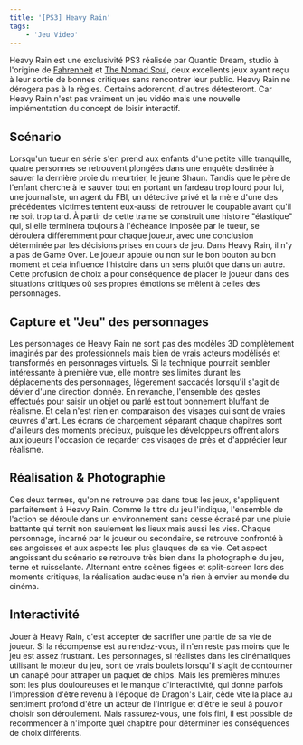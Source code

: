 ```yaml
---
title: '[PS3] Heavy Rain'
tags:
    - 'Jeu Video'
---
```


Heavy Rain est une exclusivité PS3 réalisée par Quantic Dream, studio à
l'origine de
[Fahrenheit](https://fr.wikipedia.org/wiki/Fahrenheit_%28jeu_vid%C3%A9o%29) et
[The Nomad Soul](https://fr.wikipedia.org/wiki/The_Nomad_Soul), deux excellents
jeux ayant reçu à leur sortie de bonnes critiques sans rencontrer leur public.
Heavy Rain ne dérogera pas à la règles. Certains adoreront, d'autres
détesteront. Car Heavy Rain n'est pas vraiment un jeu vidéo mais une nouvelle
implémentation du concept de loisir interactif.

<!-- more -->

## Scénario

Lorsqu'un tueur en série s'en prend aux enfants d'une petite ville tranquille,
quatre personnes se retrouvent plongées dans une enquête destinée à sauver la
dernière proie du meurtrier, le jeune Shaun. Tandis que le père de l'enfant
cherche à le sauver tout en portant un fardeau trop lourd pour lui, une
journaliste, un agent du FBI, un détective privé et la mère d'une des
précédentes victimes tentent eux-aussi de retrouver le coupable avant qu'il ne
soit trop tard. À partir de cette trame se construit une histoire "élastique"
qui, si elle terminera toujours à l'échéance imposée par le tueur, se déroulera
différemment pour chaque joueur, avec une conclusion déterminée par les
décisions prises en cours de jeu. Dans Heavy Rain, il n'y a pas de Game Over. Le
joueur appuie ou non sur le bon bouton au bon moment et cela influence
l'histoire dans un sens plutôt que dans un autre. Cette profusion de choix a
pour conséquence de placer le joueur dans des situations critiques où ses
propres émotions se mêlent à celles des personnages.

## Capture et "Jeu" des personnages

Les personnages de Heavy Rain ne sont pas des modèles 3D complètement imaginés
par des professionnels mais bien de vrais acteurs modélisés et transformés en
personnages virtuels. Si la technique pourrait sembler intéressante à première
vue, elle montre ses limites durant les déplacements des personnages, légèrement
saccadés lorsqu'il s'agit de dévier d'une direction donnée. En revanche,
l'ensemble des gestes effectués pour saisir un objet ou parlé est tout bonnement
bluffant de réalisme. Et cela n'est rien en comparaison des visages qui sont de
vraies œuvres d'art. Les écrans de chargement séparant chaque chapitres sont
d'ailleurs des moments précieux, puisque les développeurs offrent alors aux
joueurs l'occasion de regarder ces visages de près et d'apprécier leur réalisme.

## Réalisation &amp; Photographie

Ces deux termes, qu'on ne retrouve pas dans tous les jeux, s'appliquent
parfaitement à Heavy Rain. Comme le titre du jeu l'indique, l'ensemble de
l'action se déroule dans un environnement sans cesse écrasé par une pluie
battante qui ternit non seulement les lieux mais aussi les vies. Chaque
personnage, incarné par le joueur ou secondaire, se retrouve confronté à ses
angoisses et aux aspects les plus glauques de sa vie. Cet aspect angoissant du
scénario se retrouve très bien dans la photographie du jeu, terne et
ruisselante. Alternant entre scènes figées et split-screen lors des moments
critiques, la réalisation audacieuse n'a rien à envier au monde du cinéma.

## Interactivité

Jouer à Heavy Rain, c'est accepter de sacrifier une partie de sa vie de joueur.
Si la récompense est au rendez-vous, il n'en reste pas moins que le jeu est
assez frustrant. Les personnages, si réalistes dans les cinématiques utilisant
le moteur du jeu, sont de vrais boulets lorsqu'il s'agit de contourner un canapé
pour attraper un paquet de chips. Mais les premières minutes sont les plus
douloureuses et le manque d'interactivité, qui donne parfois l'impression d'être
revenu à l'époque de Dragon's Lair, cède vite la place au sentiment profond
d'être un acteur de l'intrigue et d'être le seul à pouvoir choisir son
déroulement. Mais rassurez-vous, une fois fini, il est possible de recommencer à
n'importe quel chapitre pour déterminer les conséquences de choix différents.
